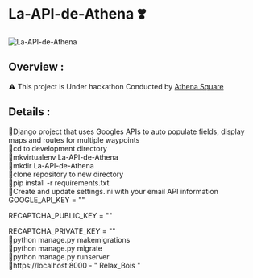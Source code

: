 # La-API-de-Athena ❣️

![La-API-de-Athena](https://socialify.git.ci/nobrains-29/La-API-de-Athena/image?description=1&font=Source%20Code%20Pro&forks=1&issues=1&language=1&pattern=Overlapping%20Hexagons&pulls=1&stargazers=1&theme=Dark)


## Overview :


⚠️ This project is Under hackathon Conducted by [Athena Square](https://dare2compete.com/p/athenahack-internship-opportunity-to-top-50-min-stipend-rs-20000-athenasquare-236660?lb=xBdlhru)


## Details :

🎯Django project that uses Googles APIs to auto populate fields, display maps and routes for multiple waypoints <br>
🎯cd to development directory <br>
🎯mkvirtualenv La-API-de-Athena <br>
🎯mkdir La-API-de-Athena <br>
🎯clone repository to new directory <br>
🎯pip install -r requirements.txt <br>
🎯Create and update settings.ini with your email API information<br>
GOOGLE_API_KEY = "" <br>

RECAPTCHA_PUBLIC_KEY = "" <br>

RECAPTCHA_PRIVATE_KEY = "" <br>
🎯python manage.py makemigrations <br>
🎯python manage.py migrate <br>
🎯python manage.py runserver <br>
🎯https://localhost:8000 - " Relax_Bois " <br>






